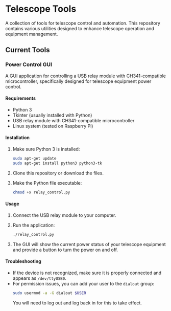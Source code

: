 # Telescope Tools

A collection of tools for telescope control and automation. This repository contains various utilities designed to enhance telescope operation and equipment management.

## Current Tools

### Power Control GUI

A GUI application for controlling a USB relay module with CH341-compatible microcontroller, specifically designed for telescope equipment power control.

#### Requirements

- Python 3
- Tkinter (usually installed with Python)
- USB relay module with CH341-compatible microcontroller
- Linux system (tested on Raspberry Pi)

#### Installation

1. Make sure Python 3 is installed:
   ```bash
   sudo apt-get update
   sudo apt-get install python3 python3-tk
   ```

2. Clone this repository or download the files.

3. Make the Python file executable:
   ```bash
   chmod +x relay_control.py
   ```

#### Usage

1. Connect the USB relay module to your computer.

2. Run the application:
   ```bash
   ./relay_control.py
   ```

3. The GUI will show the current power status of your telescope equipment and provide a button to turn the power on and off.

#### Troubleshooting

- If the device is not recognized, make sure it is properly connected and appears as `/dev/ttyUSB0`.
- For permission issues, you can add your user to the `dialout` group:
  ```bash
  sudo usermod -a -G dialout $USER
  ```
  You will need to log out and log back in for this to take effect.
